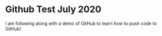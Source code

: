 # Github Test July 2020

I am following along with a demo of GitHub to learn how to
push code to GitHub!